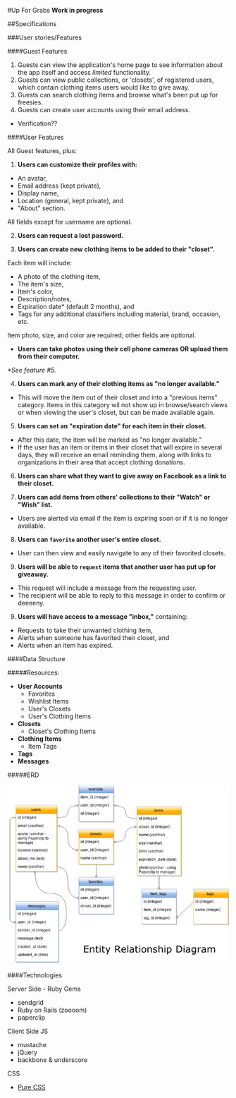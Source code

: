 #Up For Grabs
**Work in progress**

<!-- This app is designed to solve the problem of an overcrowded closet... which is a problem I have. So very bad. Anywhoooooo ugh. SOO:

An application for cataloging(sp??), sharing, and ultimately getting rid of unwanted clothing items. -->

##Specifications

###User stories/Features

####Guest Features

1. Guests can view the application's home page to see information about the app itself and access _limited_ functionality.
2. Guests can view public collections, or 'closets', of registered users, which contain clothing items users would like to give away.
3. Guests can search clothing items and browse what's been put up for freesies.
4. Guests can create user accounts using their email address.
  - Verification??

####User Features

All Guest features, plus:

1. **Users can customize their profiles with:**
  - An avatar,
  - Email address (kept private),
  - Display name,
  - Location (general, kept private), and
  - "About" section.

  All fields except for username are optional.

2. **Users can request a lost password.**

3. **Users can create new clothing items to be added to their "closet".**

  Each item will include:
  - A photo of the clothing item,
  - The item's size,
  - Item's color,
  - Description/notes,
  - Expiration date* (default 2 months), and
  - Tags for any additional classifiers including material, brand, occasion, etc.

  Item photo, size, and color are required; other fields are optional.
  - **Users can take photos using their cell phone cameras OR upload them from their computer.**

  _*See feature #5._

4. **Users can mark any of their clothing items as "no longer available."**
  - This will move the item out of their closet and into a "previous items" category. Items in this category wil not show up in browse/search views or when viewing the user's closet, but can be made available again.

5. **Users can set an "expiration date" for each item in their closet.**
  - After this date, the item will be marked as "no longer available."
  - If the user has an item or items in their closet that will expire in several days, they will receive an email reminding them, along with links to organizations in their area that accept clothing donations.

6. **Users can share what they want to give away on Facebook as a link to their closet.**

7. **Users can add items from others' collections to their "Watch" or "Wish" list.**
  - Users are alerted via email if the item is expiring soon or if it is no longer available.

8. **Users can `favorite` another user's entire closet.**
  - User can then view and easily navigate to any of their favorited closets.

9. **Users will be able to `request` items that another user has put up for giveaway.**
  - This request will include a message from the requesting user.
  - The recipient will be able to reply to this message in order to confirm or deeeeny.

9. **Users will have access to a message "inbox,"** containing:
  - Requests to take their unwanted clothing item,
  - Alerts when someone has favorited their closet, and
  - Alerts when an item has expired.

<!-- ####Admin Features??? -->

####Data Structure

#####Resources:
  - **User Accounts**
    - Favorites
    - Wishlist Items
    - User's Closets
    - User's Clothing Items
  - **Closets**
    - Closet's Clothing Items
  - **Clothing Items**
    - Item Tags
  - **Tags**
  - **Messages**


#####ERD

![img](./img/UpForGrabsERD.png)

<!-- #####API Routes

*Users*

| HTTP Verb | Route | Description |
| --------- | ----- | ----------- |
| GET | "/api/users" | Returns a list of all users. |
| POST | "/api/users" | Creates a new user in the database. |
| GET | "/api/user/:id" | Returns a single user's data. |
| PUT | "/api/user/:id" | Updates an existing user in the database. |
| DELETE | "/api/user/:id" | Deletes a user from the database. |
| GET | "/api/user/:id/closets" | Returns all of a specific user's closets. |
| GET | "/api/user/:id/favorites" | Returns all of a specific user's favorite closets. |
| GET | "/api/user/:id/wishlist" | Returns all items the user has added to their wishlist. |
| GET | "/api/user/:id/messages" | Returns all messages sent by the user. |


*Closets*

| HTTP Verb | Route | Description |
| --------- | ----- | ----------- |
| GET | "/api/closets" | Returns all closets in DB. |
| PUT | "/api/closets" | Creates a new closet. |
| GET | "/api/closet/:id" | Returns information about a specific closet and general info about its contents. |
| PUT | "/api/closets/:id" | Updates an existing closet. |
| DELETE | "/api/closets/:id" | Deletes an existing closet. | -->


####Technologies

Server Side - Ruby Gems

- sendgrid
- Ruby on Rails (zoooom)
- paperclip

Client Side JS

- mustache
- jQuery
- backbone & underscore

CSS

- [Pure CSS](http://purecss.io/)
